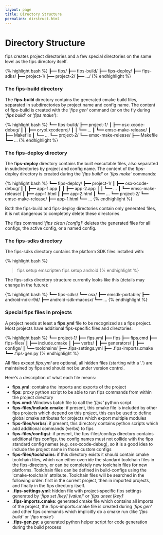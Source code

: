 ```yaml
---
layout: page
title: Directory Structure
permalink: dirstruct.html
---
```


# Directory Structure

fips creates project directories and a few special directories on the same
level as the fips directory itself.

{% highlight bash %}
┣━━ fips/
┣━━ fips-build/
┣━━ fips-deploy/
┣━━ fips-sdks/
┣━━ project-1/
┣━━ project-2/
┣━━ .../
{% endhighlight %}

### The fips-build directory

The **fips-build** directory contains the generated cmake build files, 
separated in subdirectories by project name and config name. The
content of fips-build is created with the _'fips gen'_ command (or on the 
fly during _'fips build'_ or _'fips make'_):

{% highlight bash %}
┗━━ fips-build/
    ┣━━ project-1/
    ┃   ┣━━ osx-xcode-debug/
    ┃   ┃   ┣━━ oryol.xcodeproj/
    ┃   ┃   ┗━━ ...
    ┃   ┗━━ emsc-make-release/
    ┃       ┣━━ Makefile
    ┃       ┗━━ ...
    ┗━━ project-2/
        ┗━━ emsc-make-release/
            ┣━━ Makefile
            ┗━━ ...
{% endhighlight %}

### The fips-deploy directory

The **fips-deploy** directory contains the built executable files, also 
separated in subdirectories by project and config name. The content of the
fips-deploy directory is created during the _'fips build'_ or _'fips make'_
commands:

{% highlight bash %}
┗━━ fips-deploy/
    ┣━━ project-1/
    ┃   ┣━━ osx-xcode-debug/
    ┃   ┃   ┣━━ app-1.app
    ┃   ┃   ┣━━ app-2.app
    ┃   ┃   ┗━━ ...
    ┃   ┗━━ emsc-make-release/
    ┃       ┣━━ app-1.html
    ┃       ┣━━ app-2.html
    ┃       ┗━━ ...
    ┗━━ project-2/
        ┗━━ emsc-make-release/
            ┣━━ app-1.html
            ┗━━ ...
{% endhighlight %}

Both the fips-build and fips-deploy directories contain only generated files,
it is not dangerous to completely delete these directories.

The fips command _'fips clean [config]'_ deletes the generated files for all
configs, the active config, or a named config.

### The fips-sdks directory

The fips-sdks directory contains the platform SDK files installed with:

{% highlight bash %}
> fips setup emscripten
> fips setup android
{% endhighlight %}

The fips-sdks directory structure currently looks like this (details
may change in the future):

{% highlight bash %}
┗━━ fips-sdks/
    ┗━━ osx/
        ┣━━ emsdk-portable/
        ┣━━ android-ndk-r9d/ 
        ┣━━ android-sdk-macosx/ 
        ┗━━ ...
{% endhighlight %}

### Special fips files in projects

A project needs at least a **fips.yml** file to be recognized as a fips project.
Most projects have additional fips-specific files and directories:

{% highlight bash %}
┗━━ project-1/
    ┣━━ fips.yml 
    ┣━━ fips 
    ┣━━ fips.cmd 
    ┣━━ fips-files/
    ┃   ┣━━ include.cmake 
    ┃   ┣━━ verbs/ 
    ┃   ┣━━ generators/ 
    ┃   ┣━━ configs/
    ┃   ┗━━ toolchains/
    ┣━━ .fips-settings.yml
    ┣━━ .fips-imports.cmake
    ┗━━ .fips-gen.py
{% endhighlight %}

All files except _fips.yml_ are optional, all hidden files 
(starting with a '.') are maintained by fips and should not be under version
control.

Here's a description of what each file means:

- **fips.yml**: contains the imports and exports of the project
- **fips**: proxy python script to be able to run fips commands from within
the project directory
- **fips.cmd**: Windows batch file to call the _'fips'_ python script
- **fips-files/include.cmake**: if present, this cmake file is included by other fips 
projects which depend on this project, this can be used to define global 
cmake attributes for projects which export multiple modules
- **fips-files/verbs/**: if present, this directory contains python scripts which
add additional commands (verbs) to fips
- **fips-files/configs/**: if present, the fips-files/configs directory contains additional
fips configs, the config names must not collide with the fips standard config
names (e.g. osx-xcode-debug), so it is a good idea to include the project name
in those custom configs
- **fips-files/toolchains**: if this directory exists it should contain cmake toolchain
files, which can either override the standard toolchain files in the fips-directory,
or can be completely new toolchain files for new platforms. Toolchain files
can be defined in build-configs using the 'cmake-toolchain' attribute. 
Toolchain files will be searched in the following order: first in the current
project, then in imported projects, and finally in the fips directory itself.
- **.fips-settings.yml**: hidden file with project-specific fips settings 
generated by _'fips set [key] [value]'_ or _'fips unset [key]'_
- **.fips-imports.cmake**: generated cmake file which contains all imports of
the project, the .fips-imports.cmake file is created during _'fips gen'_ and
other fips commands which implicitly do a cmake run (like _'fips build'_ or
_'fips make'_)
- **.fips-gen.py**: a generated python helper script for code generation during
the build process
